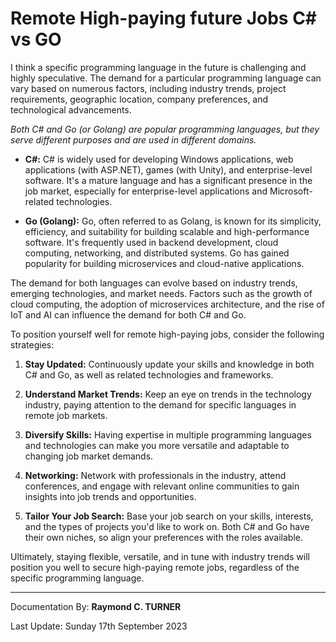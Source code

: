 # Remote High-paying future Jobs C# vs GO

I think a specific programming language in the future is challenging and highly speculative. The demand for a particular programming language can vary based on numerous factors, including industry trends, project requirements, geographic location, company preferences, and technological advancements.

*Both C# and Go (or Golang) are popular programming languages, but they serve different purposes and are used in different domains.*

- **C#:**
  C# is widely used for developing Windows applications, web applications (with ASP.NET), games (with Unity), and enterprise-level software. It's a mature language and has a significant presence in the job market, especially for enterprise-level applications and Microsoft-related technologies.

- **Go (Golang):**
  Go, often referred to as Golang, is known for its simplicity, efficiency, and suitability for building scalable and high-performance software. It's frequently used in backend development, cloud computing, networking, and distributed systems. Go has gained popularity for building microservices and cloud-native applications.

The demand for both languages can evolve based on industry trends, emerging technologies, and market needs. Factors such as the growth of cloud computing, the adoption of microservices architecture, and the rise of IoT and AI can influence the demand for both C# and Go.

To position yourself well for remote high-paying jobs, consider the following strategies:

1. **Stay Updated:**
   Continuously update your skills and knowledge in both C# and Go, as well as related technologies and frameworks.

2. **Understand Market Trends:**
   Keep an eye on trends in the technology industry, paying attention to the demand for specific languages in remote job markets.

3. **Diversify Skills:**
   Having expertise in multiple programming languages and technologies can make you more versatile and adaptable to changing job market demands.

4. **Networking:**
   Network with professionals in the industry, attend conferences, and engage with relevant online communities to gain insights into job trends and opportunities.

5. **Tailor Your Job Search:**
   Base your job search on your skills, interests, and the types of projects you'd like to work on. Both C# and Go have their own niches, so align your preferences with the roles available.

Ultimately, staying flexible, versatile, and in tune with industry trends will position you well to secure high-paying remote jobs, regardless of the specific programming language.

---

Documentation By: **Raymond C. TURNER**

Last Update: Sunday 17th September 2023